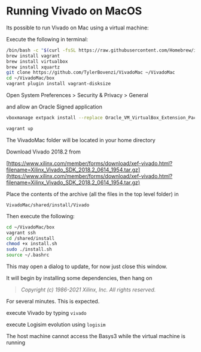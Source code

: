 # Running Vivado on MacOS

Its possible to run Vivado on Mac using a virtual machine:

Execute the following in terminal:

```bash
/bin/bash -c "$(curl -fsSL https://raw.githubusercontent.com/Homebrew/install/HEAD/install.sh)"
brew install vagrant
brew install virtualbox
brew install xquartz
git clone https://github.com/TylerBovenzi/VivadoMac ~/VivadoMac
cd ~/VivadoMac/box
vagrant plugin install vagrant-disksize
```

Open System Preferences > Security & Privacy > General 

and allow an Oracle Signed application

```bash
vboxmanage extpack install --replace Oracle_VM_VirtualBox_Extension_Pack-6.1.26.vbox-extpack

vagrant up
```

The VivadoMac folder will be located in your home directory

Download Vivado 2018.2 from 

[https://www.xilinx.com/member/forms/download/xef-vivado.html?filename=Xilinx_Vivado_SDK_2018.2_0614_1954.tar.gz](https://www.xilinx.com/member/forms/download/xef-vivado.html?filename=Xilinx_Vivado_SDK_2018.2_0614_1954.tar.gz)

Place the contents of the archive (all the files in the top level folder) in 

`VivadoMac/shared/install/Vivado`

Then execute the following:

```bash
cd ~/VivadoMac/box
vagrant ssh
cd /shared/install
chmod +x install.sh
sudo ./install.sh
source ~/.bashrc
```

This may open a dialog to update, for now just close this window. 

It will begin by installing some dependencies, then hang on

> *Copyright (c) 1986-2021 Xilinx, Inc. All rights reserved.*

For several minutes. This is expected.

execute Vivado by typing `vivado`

execute Logisim evolution using `logisim`

The host machine cannot access the Basys3 while the virtual machine is running